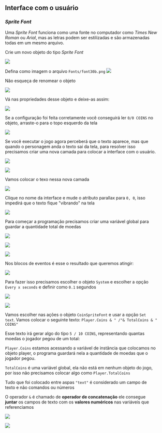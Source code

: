 ## Interface com o usuário

### *Sprite Font*

Uma *Sprite Font* funciona como uma fonte no computador como *Times New Roman* ou *Arial*, mas as letras podem ser estilizadas e são armazenadas todas em um mesmo arquivo.



Crie um novo objeto do tipo *Sprite Font*



![](imgs/spritefonticon.png)



Defina como imagem o arquivo `Fonts/font30b.png` ![](imgs/font30b.png)

Não esqueça de renomear o objeto

![](imgs/coinui.png)

Vá nas propriedades desse objeto e deixe-as assim:

![](imgs/spritefontprops.png)

Se a configuração foi feita corretamente você conseguirá ler `0/0 COINS` no objeto, arraste-o para o topo esquerdo da tela

![](imgs/zerozerocoins.png)



Se você executar o jogo agora perceberá que o texto aparece, mas que quando o personagem anda o texto sai da tela, para resolver isso precisamos criar uma nova camada para colocar a interface com o usuário.



![](imgs/addlayer.png)



![](imgs/uiname.png)

Vamos colocar o texo nessa nova camada



![](imgs/changeuiprops.png)



Clique no nome da interface e mude o atributo parallax para `0, 0`, isso impedirá que o texto fique "vibrando" na tela

![](imgs/noparalax.png)



Para começar a programação precisamos criar uma variável global para guardar a quantidade total de moedas

![](imgs/addglobal.png)



![](imgs/editglobal.png)



![](imgs/totalcoinsvar.png)



Nos blocos de eventos é esse o resultado que queremos atingir:



![](imgs/every.png)



Para fazer isso precisamos escolher o objeto `System` e escolher a opção `Every x seconds` e definir como `0.1` segundos



![](imgs/everyxseconds.png)



![](imgs/zerooneseconds.png)



Vamos escolher nas ações o objeto `CoinSpriteFont` e usar a opção `Set text`. Vamos colocar o seguinte texto: `Player.Coins & " /"& TotalCoins & " COINS"`

Esse texto irá gerar algo do tipo `5 / 10 COINS`, representando quantas moedas o jogador pegou de um total:

`Player.Coins` estamos acessando a variável de instância que colocamos no objeto player, o programa guardará nela a quantidade de moedas que o jogador pegou.

`TotalCoins` é uma variável global, ela não está em nenhum objeto do jogo, por isso não precisamos colocar algo como `Player.TotalCoins`

Tudo que foi colocado entre aspas `"text"` é considerado um campo de texto e não comandos ou números

O operador `&` é chamado de **operador de concatenação** ele consegue **juntar** os campos de texto com os **valores numéricos** nas variáveis que referenciamos



![](imgs/concat.png)



![](imgs/txtconcat.png)